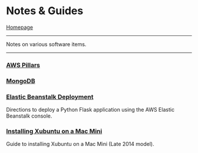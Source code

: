 # Notes & Guides
[Homepage](https://ethan-wit.github.io)

---

Notes on various software items.

---

### [AWS Pillars](https://ethan-wit.github.io/AWS_pillars.txt)

### [MongoDB](https://ethan-wit.github.io/mongodb.txt)

### [Elastic Beanstalk Deployment](https://ethan-wit.github.io/eb_console_python_app_deployment.txt)

Directions to deploy a Python Flask application using the AWS Elastic Beanstalk console.

### [Installing Xubuntu on a Mac Mini](https://ethan-wit.github.io/xubuntu_mac_mini_install.html)

Guide to installing Xubuntu on a Mac Mini (Late 2014 model).
